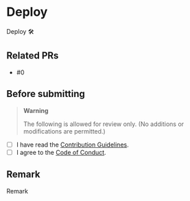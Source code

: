 # Deploy

Deploy 🛠

## Related PRs

- #0

## Before submitting

> **Warning**
>
> The following is allowed for review only. (No additions or modifications are permitted.)

- [ ] I have read the [Contribution Guidelines](https://github.com/PROJECT-PIPLUP/lounas-hub/blob/develop/.github/CONTRIBUTING.md).
- [ ] I agree to the [Code of Conduct](https://github.com/PROJECT-PIPLUP/lounas-hub/blob/develop/.github/CODE_OF_CONDUCT.md).

## Remark

Remark
